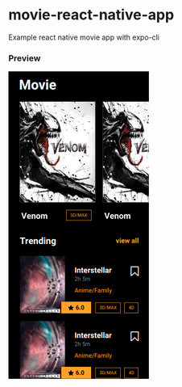 # movie-react-native-app
Example react native movie app with expo-cli

### Preview 

![Preview image](https://github.com/jskcod4/movie-react-native-app/blob/master/screenshots/Screenshot%20from%202021-04-20%2022.06.02.png)
